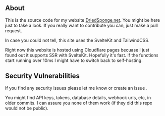 ## About

This is the source code for my website [DriedSponge.net](https://driedsponge.net). You might be here just to take a look. If you really want to contribute you can, just make a pull request.

In case you could not tell, this site uses the SvelteKit and TailwindCSS.

Right now this website is hosted using Cloudflare pages becuase I just found out it supports SSR with SvelteKit.
Hopefully it's fast. If the functions start running over 10ms I might have to switch back to self-hosting.

## Security Vulnerabilities

If you find any security issues please let me know or create an issue .

You might find API keys, tokens, database details, webhook urls, etc, in older commits. I can assure you none of them work (if they did this repo would not be public).
